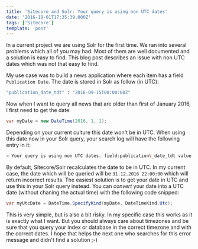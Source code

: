 ```yaml
---
title: 'Sitecore and Solr: Your query is using non UTC dates'
date: '2016-10-01T17:35:39.000Z'
tags: ['Sitecore']
template: 'post'
---
```


In a current project we are using Solr for the first time. We ran into several
problems which all of you may had. Most of them are well documented and a
solution is easy to find. This blog post describes an issue with non UTC dates
which was not that easy to find.

My use case was to build a news application where each item has a field
`Publication Date`. The date is stored in Solr as follow (in UTC):

```bash
"publication_date_tdt" : "2016-09-15T00:00:00Z"
```

Now when I want to query all news that are older than first of January 2016, I
first need to get the date:

```csharp
var myDate = new DateTime(2016, 1, 1);
```

Depending on your current culture this date won't be in UTC. When using this
date now in your Solr query, your search log will have the following entry in
it:

```bash
> Your query is using non UTC dates. field:publication\_date_tdt value: 01.01.2016 00:00:00. You will probably have incorrect search result.
```

By default, Sitecore/Solr recalculates the date to be in UTC. In my current
case, the date which will be queried will be `31.12.2016 22:00:00` which will
return incorrect results. The easiest solution is to get your date in UTC and
use this in your Solr query instead. You can _convert_ your date into a UTC date
(without chaning the actual time) with the following code snipped:

```csharp
var myUtcDate = DateTime.SpecifyKind(myDate, DateTimeKind.Utc);
```

This is very simple, but is also a bit risky. In my specific case this works as
it is exactly what I want. But you should always care about timezones and be
sure that you query your index or database in the correct timezone and with the
correct dates. I hope that helps the next one who searches for this error
message and didn't find a solution ;-)
